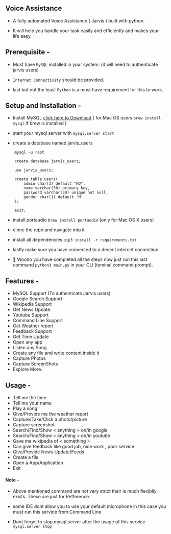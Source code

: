 ## Voice Assistance

- A fully automated Voice Assistance ( Jarvis ) built with python.

- It will help you handle your task easily and efficiently and makes your life easy.

## Prerequisite -

- Must have `MySQL` installed in your system. (it will need to authenticate jarvis users) 

- `Internet Connectivity` should be provided.

- last but not the least `Python` is a must have requirement for this to work.

## Setup and Installation -

- Install MySQL [click here to Download](https://www.mysql.com/downloads/) ( for Mac OS users  `brew install mysql` if brew is installed )

- start your mysql server with `mysql.server start`

- create a database named jarvis_users 
```
    mysql -u root

    create database jarvis_users;

    use jarvis_users;

    create table users(
        admin char(3) default "NO",
        name varchar(30) primary key,
        password varchar(30) unique not null, 
        gender char(1) default 'M'
    );

    exit;
```

- install portaudio `brew install portaudio` (only for Mac OS X users)

- clone the repo and navigate into it

- install all dependencies `pip3 install -r requirements.txt`

- lastly make sure you have connected to a decent internet connection.
- 🥳 Wooho you have completed all the steps now just run this last command `python3 main.py` in your CLI (teminal,command prompt).

## Features -

- MySQL Support (To authenticate Jarvis users)
- Google Search Support
- Wikipedia Support
- Get News Update
- Youtube Support
- Command Line Support
- Get Weather report
- Feedback Support
- Get Time Update
- Open any app
- Listen any Song
- Create any file and write content inside it
- Capture Photos
- Capture ScreenShots
- Explore More.

## Usage - 

- Tell me the time
- Tell me your name
- Play a song
- Give/Provide me the weather report
- Capture/Take/Click a photo/picture
- Capture screenshot
- Search/Find/Show < anything > on/in google
- Search/Find/Show < anything > on/in youtube
- Gave me wikipedia of < something >
- Can give feedback like good job, nice work , poor service
- Give/Provide News Update/Feeds
- Create a file
- Open a App/Application
- Exit

#### Note  - 

- Above mentioned command are not very strict their is much flexibily exists. These are just for Refference.

- some IDE dont allow you to use your default microphone in this case you must run this service from Command Line

- Dont forget to stop mysql server after the usage of this service `mysql.server stop`

